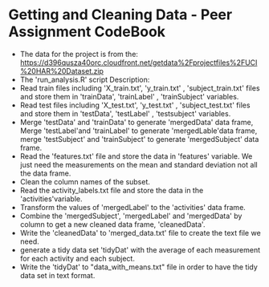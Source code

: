 Getting and Cleaning Data - Peer Assignment CodeBook
=================================================
    
* The data for the project is from the: 
https://d396qusza40orc.cloudfront.net/getdata%2Fprojectfiles%2FUCI%20HAR%20Dataset.zip  
* The 'run_analysis.R' script Description: 
 * Read train files including 'X_train.txt', 'y_train.txt' , 'subject_train.txt' files and store them in 'trainData', 'trainLabel' , 'trainSubject' variables.       
 * Read test files including 'X_test.txt', 'y_test.txt' , 'subject_test.txt' files and store them in 'testData', 'testLabel' , 'testsubject' variables.  
 * Merge 'testData' and 'trainData' to generate 'mergedData' data frame, Merge 'testLabel'and 'trainLabel' to generate
 'mergedLable'data frame, merge 'testSubject' and  'trainSubject' to generate 'mergedSubject' data frame.  
 * Read the 'features.txt' file and store the data in  'features' variable.
 We just need the measurements on the mean and standard deviation not all the data frame.
 * Clean the column names of the subset.   
 * Read the activity_labels.txt file and store the data in the 'activities'variable.  
 * Transform the values of 'mergedLabel' to the 'activities' data frame.  
 * Combine the 'mergedSubject', 'mergedLabel' and 'mergedData' by column to get a new cleaned  data frame, 'cleanedData'. 
 * Write the 'cleanedData' to 'merged_data.txt' file to create the text file we need.  
 * generate a tidy data set 'tidyDat' with the average of each measurement for each activity and each subject. 
 * Write the 'tidyDat' to "data_with_means.txt" file in order to have the tidy data set in text format. 
 

